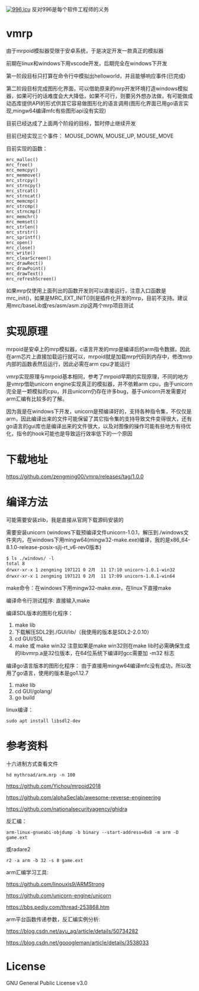 <a href="https://996.icu"><img src="https://img.shields.io/badge/link-996.icu-red.svg" alt="996.icu" /></a> 反对996是每个软件工程师的义务

# vmrp

由于mrpoid模拟器受限于安卓系统，于是决定开发一款真正的模拟器

前期在linux和windows下用vscode开发，后期完全在windows下开发

第一阶段目标只打算在命令行中模拟出helloworld，并且能够响应事件(已完成)

第二阶段目标完成图形化界面，可以借助原来的mrp开发环境打造windows模拟器，如果可行的话难度会大大降低，如果不可行，则要另外想办法做，有可能做成动态库提供API的形式供其它容易做图形化的语言调用(图形化界面已用go语言实现,mingw64编译mfc有些图形api没有实现)

目前已经达成了上面两个阶段的目标，暂时停止继续开发

目前已经实现三个事件： MOUSE_DOWN, MOUSE_UP, MOUSE_MOVE

目前实现的函数：

```
mrc_malloc()
mrc_free()
mrc_memcpy()
mrc_memmove()
mrc_strcpy()
mrc_strncpy()
mrc_strcat()
mrc_strncat()
mrc_memcmp()
mrc_strcmp()
mrc_strncmp()
mrc_memchr()
mrc_memset()
mrc_strlen()
mrc_strstr()
mrc_sprintf()
mrc_open()
mrc_close()
mrc_write()
mrc_clearScreen()
mrc_drawRect()
mrc_drawPoint()
mrc_drawText()
mrc_refreshScreen()
```
如果mrp仅使用上面列出的函数开发则可以直接运行，注意入口函数是mrc_init()，如果是MRC_EXT_INIT()则是插件化开发的mrp，目前不支持。建议用mrc/baseLib或res/asm/asm.zip这两个mrp项目测试

# 实现原理

mrpoid是安卓上的mrp模拟器，c语言开发的mrp是编译后的arm指令数据，因此在arm芯片上直接加载运行就可以，mrpoid就是加载mrp代码到内存中，修改mrp内部的函数表然后运行，因此必需在arm cpu才能运行

vmrp实现原理与mrpoid基本相同，参考了mrpoid早期的实现原理，不同的地方是vmrp借助unicorn engine实现真正的模拟器，并不依赖arm cpu，由于unicorn完全是一颗模拟的cpu，并且unicorn仍存在许多bug，基于unicorn开发需要对arm汇编有比较多的了解。

因为我是在windows下开发，unicorn是预编译好的，支持各种指令集，不仅仅是arm，因此编译出来的文件可能保留了其它指令集的支持导致文件变得很大，还有go语言的gui库也是编译出来的文件很大，以及对图像的操作可能有些地方有待优化，指令的hook可能也是导致运行效率低下的一个原因

# 下载地址
https://github.com/zengming00/vmrp/releases/tag/1.0.0

# 编译方法

可能需要安装zlib，我是直接从官网下载源码安装的

需要安装unicorn (windows下载预编译文件unicorn-1.0.1，解压到./windows文件夹内，在windows下用mingw64(mingw32-make.exe)编译，我的是x86_64-8.1.0-release-posix-sjlj-rt_v6-rev0版本)
```
$ ls ./windows/ -l
total 8
drwxr-xr-x 1 zengming 197121 0 2月  11 17:10 unicorn-1.0.1-win32
drwxr-xr-x 1 zengming 197121 0 2月  11 17:09 unicorn-1.0.1-win64
```

make命令：在windows下用mingw32-make.exe，在linux下直接make

编译命令行测试程序: 直接输入make

编译SDL版本的图形化程序：
1. make lib
2. 下载解压SDL2到./GUI/lib/（我使用的版本是SDL2-2.0.10）
3. cd GUI/SDL
4. make 或 make win32
注意如果是make win32则在make lib时必需确保生成的libvmrp.a是32位版本，在64位系统下编译时gcc需要加 -m32 标志

编译go语言版本的图形化程序： 由于直接用mingw64编译mfc没有成功，所以改用了go语言，使用的版本是go1.12.7

1. make lib
2. cd GUI/golang/
3. go build

linux编译：
```
sudo apt install libsdl2-dev
```

# 参考资料
十六进制方式查看文件
```shell
hd mythroad/arm.mrp -n 100
```

https://github.com/Yichou/mrpoid2018

https://github.com/alphaSeclab/awesome-reverse-engineering

https://github.com/nationalsecurityagency/ghidra

反汇编：

```
arm-linux-gnueabi-objdump -b binary --start-address=0x8 -m arm -D game.ext
```

或radare2
```
r2 -a arm -b 32 -s 8 game.ext
```

arm汇编学习工具:

https://github.com/linouxis9/ARMStrong

https://github.com/unicorn-engine/unicorn

https://bbs.pediy.com/thread-253868.htm


arm平台函数传递参数，反汇编实例分析:

https://blog.csdn.net/ayu_ag/article/details/50734282

https://blog.csdn.net/gooogleman/article/details/3538033

# License

GNU General Public License v3.0
